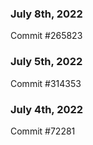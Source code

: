### July 8th, 2022

Commit #265823

### July 5th, 2022

Commit #314353


### July 4th, 2022

Commit #72281
